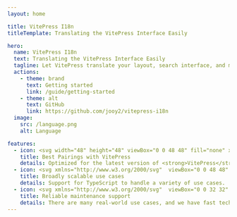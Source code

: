 ```yaml
---
layout: home

title: VitePress I18n
titleTemplate: Translating the VitePress Interface Easily

hero:
  name: VitePress I18n
  text: Translating the VitePress Interface Easily
  tagline: Let VitePress translate your layout, search interface, and more! Don't worry about managing translation resources for each project. This plugin does it for you.
  actions:
    - theme: brand
      text: Getting started
      link: /guide/getting-started
    - theme: alt
      text: GitHub
      link: https://github.com/jooy2/vitepress-i18n
  image:
    src: /language.png
    alt: Language

features:
  - icon: <svg width="48" height="48" viewBox="0 0 48 48" fill="none" xmlns="http://www.w3.org/2000/svg"><path d="M5.03628 7.87818C4.75336 5.83955 6.15592 3.95466 8.16899 3.66815L33.6838 0.0367403C35.6969 -0.24977 37.5581 1.1706 37.841 3.20923L42.9637 40.1218C43.2466 42.1604 41.8441 44.0453 39.831 44.3319L14.3162 47.9633C12.3031 48.2498 10.4419 46.8294 10.159 44.7908L5.03628 7.87818Z" fill="url(#paint0_linear_1287_1214)"/><path d="M6.85877 7.6188C6.71731 6.59948 7.41859 5.65703 8.42512 5.51378L33.9399 1.88237C34.9465 1.73911 35.8771 2.4493 36.0186 3.46861L41.1412 40.3812C41.2827 41.4005 40.5814 42.343 39.5749 42.4862L14.0601 46.1176C13.0535 46.2609 12.1229 45.5507 11.9814 44.5314L6.85877 7.6188Z" fill="white"/><path d="M33.1857 14.9195L25.8505 34.1576C25.6991 34.5547 25.1763 34.63 24.9177 34.2919L12.3343 17.8339C12.0526 17.4655 12.3217 16.9339 12.7806 16.9524L22.9053 17.3607C22.9698 17.3633 23.0344 17.3541 23.0956 17.3337L32.5088 14.1992C32.9431 14.0546 33.3503 14.4878 33.1857 14.9195Z" fill="url(#paint1_linear_1287_1214)"/><path d="M27.0251 12.5756L19.9352 15.0427C19.8187 15.0832 19.7444 15.1986 19.7546 15.3231L20.3916 23.063C20.4066 23.2453 20.5904 23.3628 20.7588 23.2977L22.7226 22.5392C22.9064 22.4682 23.1021 22.6138 23.0905 22.8128L22.9102 25.8903C22.8982 26.0974 23.1093 26.2436 23.295 26.1567L24.4948 25.5953C24.6808 25.5084 24.892 25.6549 24.8795 25.8624L24.5855 30.6979C24.5671 31.0004 24.9759 31.1067 25.1013 30.8321L25.185 30.6487L29.4298 17.8014C29.5008 17.5863 29.2968 17.3809 29.0847 17.454L27.0519 18.1547C26.8609 18.2205 26.6675 18.0586 26.6954 17.8561L27.3823 12.8739C27.4103 12.6712 27.2163 12.5091 27.0251 12.5756Z" fill="url(#paint2_linear_1287_1214)"/><defs><linearGradient id="paint0_linear_1287_1214" x1="6.48163" y1="1.9759" x2="39.05" y2="48.2064" gradientUnits="userSpaceOnUse"><stop stop-color="#49C7FF"/><stop offset="1" stop-color="#BD36FF"/></linearGradient><linearGradient id="paint1_linear_1287_1214" x1="11.8848" y1="16.4266" x2="26.7246" y2="31.4177" gradientUnits="userSpaceOnUse"><stop stop-color="#41D1FF"/><stop offset="1" stop-color="#BD34FE"/></linearGradient><linearGradient id="paint2_linear_1287_1214" x1="21.8138" y1="13.7046" x2="26.2464" y2="28.8069" gradientUnits="userSpaceOnUse"><stop stop-color="#FFEA83"/><stop offset="0.0833333" stop-color="#FFDD35"/><stop offset="1" stop-color="#FFA800"/></linearGradient></defs></svg>
    title: Best Pairings with VitePress
    details: Optimized for the latest version of <strong>VitePress</strong>.
  - icon: <svg xmlns="http://www.w3.org/2000/svg"  viewBox="0 0 48 48" width="96px" height="96px"><linearGradient id="SVGID_1_" x1="37.081" x2="10.918" y1="10.918" y2="37.081" gradientUnits="userSpaceOnUse"><stop offset="0" stop-color="#60affe"/><stop offset=".033" stop-color="#6ab4fe"/><stop offset=".197" stop-color="#97cbfe"/><stop offset=".362" stop-color="#bddeff"/><stop offset=".525" stop-color="#daecff"/><stop offset=".687" stop-color="#eef7ff"/><stop offset=".846" stop-color="#fbfdff"/><stop offset="1" stop-color="#fff"/></linearGradient><circle cx="24" cy="24" r="18.5" fill="url(#SVGID_1_)"/><path fill="none" stroke="#2e9bfe" stroke-linecap="round" stroke-linejoin="round" stroke-width="3" d="M42.225,27.194C40.712,35.889,33.128,42.5,24,42.5C13.783,42.5,5.5,34.217,5.5,24S13.783,5.5,24,5.5	c6.982,0,13.061,3.868,16.21,9.578"/><path fill="none" stroke="#2e9bfe" stroke-linecap="round" stroke-linejoin="round" stroke-width="3" d="M16.792,14.19C18.295,8.971,20.961,5.5,24,5.5c4.694,0,8.5,8.283,8.5,18.5S28.694,42.5,24,42.5	s-8.5-8.283-8.5-18.5c0-0.525,0.01-1.044,0.03-1.558"/><line x1="13.234" x2="35.383" y1="17.5" y2="17.5" fill="none" stroke="#2e9bfe" stroke-linecap="round" stroke-linejoin="round" stroke-width="3"/><line x1="11.128" x2="36.532" y1="30.5" y2="30.5" fill="none" stroke="#2e9bfe" stroke-linecap="round" stroke-linejoin="round" stroke-width="3"/></svg>
    title: Broadly scalable use cases
    details: Support for TypeScript to handle a variety of use cases.
  - icon: <svg xmlns="http://www.w3.org/2000/svg"  viewBox="0 0 32 32" width="64px" height="64px"><circle cx="16" cy="17" r="5" fill="#ed0049"/><path fill="#ed0049" d="M23,31H9v0c0-3.866,3.134-7,7-7h0C19.866,24,23,27.134,23,31L23,31z"/><path fill="#0f518c" d="M19,4c0-1.657-1.343-3-3-3s-3,1.343-3,3c0,0.885,0.391,1.672,1,2.222V10h4V6.222 C18.609,5.672,19,4.885,19,4z"/><path fill="#0f518c" d="M7.061,8.318c-1.171-1.171-3.071-1.171-4.243,0s-1.171,3.071,0,4.243 c0.626,0.626,1.459,0.906,2.278,0.864l2.672,2.672l2.828-2.828l-2.672-2.672C7.967,9.777,7.686,8.944,7.061,8.318z"/><path fill="#0f518c" d="M24.879,8.318c1.171-1.171,3.071-1.171,4.243,0s1.171,3.071,0,4.243 c-0.626,0.626-1.459,0.906-2.278,0.864l-2.672,2.672l-2.828-2.828l2.672-2.672C23.972,9.777,24.253,8.944,24.879,8.318z"/><path fill="#0f518c" d="M24.879,27.218c1.171,1.171,3.071,1.171,4.243,0c1.171-1.171,1.171-3.071,0-4.243 c-0.626-0.626-1.459-0.906-2.278-0.864l-2.672-2.672l-2.828,2.828l2.672,2.672C23.972,25.759,24.253,26.592,24.879,27.218z"/><g><path fill="#0f518c" d="M7.061,27.218c-1.171,1.171-3.071,1.171-4.243,0c-1.171-1.171-1.171-3.071,0-4.243 c0.626-0.626,1.459-0.906,2.278-0.864l2.672-2.672l2.828,2.828L7.925,24.94C7.967,25.759,7.686,26.592,7.061,27.218z"/></g></svg>
    title: Reliable maintenance support
    details: There are many real-world use cases, and we have fast technical support.
---
```


<style>
:root {
  --vp-home-hero-name-color: transparent;
  --vp-home-hero-name-background: -webkit-linear-gradient(120deg, #34e8b8 30%, #006cd9);

  --vp-home-hero-image-background-image: linear-gradient(-45deg, #34b8e8 60%, #006cd9 60%);
  --vp-home-hero-image-filter: blur(20px);
}

@media (min-width: 640px) {
  :root {
    --vp-home-hero-image-filter: blur(35px);
  }
}

@media (min-width: 960px) {
  :root {
    --vp-home-hero-image-filter: blur(40px);
  }
}
</style>
